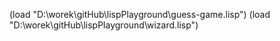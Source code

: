 (load "D:\\worek\\gitHub\\lispPlayground\\guess-game.lisp")
(load "D:\\worek\\gitHub\\lispPlayground\\wizard.lisp")
